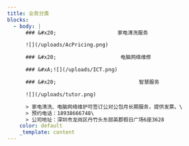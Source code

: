 ```yaml
---
title: 业务分类
blocks:
  - body: |
      ### &#x20;                    家电清洗服务

      ![](/uploads/AcPricing.png)

      ### &#x20;                     电脑网络维修

      ### &#xA;![](/uploads/ICT.png)

      ### &#x20;                           智慧服务

      ![](/uploads/tutor.png)

      > 家电清洗、电脑网络维护可签订公对公包月长期服务，提供发票。\
      > 预约电话：18938666748\
      > 公司地址：深圳市龙岗区丹竹头东部英郡假日广场6座3628
    color: default
    _template: content
---
```

























